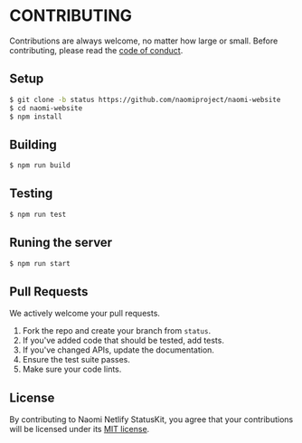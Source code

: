# CONTRIBUTING

Contributions are always welcome, no matter how large or small. Before contributing,
please read the [code of conduct](CODE_OF_CONDUCT.md).

## Setup

```sh
$ git clone -b status https://github.com/naomiproject/naomi-website
$ cd naomi-website
$ npm install
```

## Building

```sh
$ npm run build
```

## Testing

```sh
$ npm run test
```

## Runing the server

```sh
$ npm run start
```

## Pull Requests

We actively welcome your pull requests.

1. Fork the repo and create your branch from `status`.
2. If you've added code that should be tested, add tests.
3. If you've changed APIs, update the documentation.
4. Ensure the test suite passes.
5. Make sure your code lints.

## License

By contributing to Naomi Netlify StatusKit, you agree that your contributions will be licensed
under its [MIT license](LICENSE).
